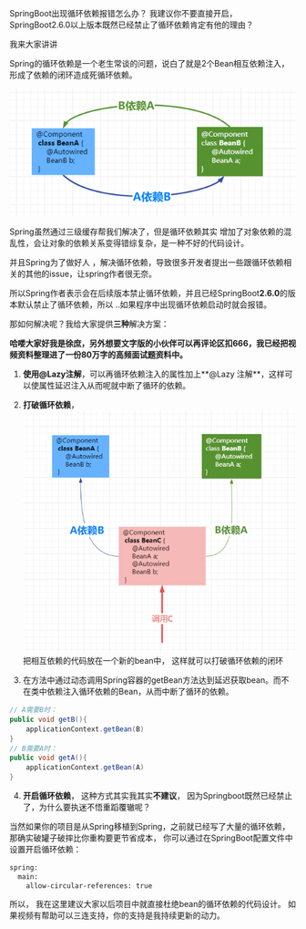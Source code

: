 SpringBoot出现循环依赖报错怎么办？  我建议你不要直接开启，  SpringBoot2.6.0以上版本既然已经禁止了循环依赖肯定有他的理由？

我来大家讲讲

Spring的循环依赖是一个老生常谈的问题，说白了就是2个Bean相互依赖注入，形成了依赖的闭环造成死循环依赖。

![1715309163780-11df4071-5eec-4b54-bfc9-8e06e3a0a06e.png](./assets/1715309163780-11df4071-5eec-4b54-bfc9-8e06e3a0a06e.png)

Spring虽然通过三级缓存帮我们解决了，但是循环依赖其实 增加了对象依赖的混乱性，会让对象的依赖关系变得错综复杂，是一种不好的代码设计。

并且Spring为了做好人 ，解决循环依赖，导致很多开发者提出一些跟循环依赖相关的其他的issue，让spring作者很无奈。

所以Spring作者表示会在后续版本禁止循环依赖，并且已经SpringBoot**2.6.0**的版本默认禁止了循环依赖，所以 ..如果程序中出现循环依赖启动时就会报错。

那如何解决呢？我给大家提供**三种**解决方案：

**哈喽大家好我是徐庶，另外想要文字版的小伙伴可以再评论区扣666，我已经把视频资料整理进了一份80万字的高频面试题资料中。**

1. **使用@Lazy注解**，可以再循环依赖注入的属性加上**@Lazy 注解**，这样可以使属性延迟注入从而呢就中断了循环的依赖。
2. **打破循环依赖**，![1715309238509-c0f92c1a-fe10-47ad-a5c5-cf64ad608150.png](./assets/1715309238509-c0f92c1a-fe10-47ad-a5c5-cf64ad608150.png)把相互依赖的代码放在一个新的bean中， 这样就可以打破循环依赖的闭环

3. 在方法中通过动态调用Spring容器的getBean方法达到延迟获取bean。而不在类中依赖注入循环依赖的Bean，从而中断了循环的依赖。

```java
// A需要B时：
public void getB(){
    applicationContext.getBean(B)
}
// B需要A时：
public void getA(){
    applicationContext.getBean(A)
}
```

4. **开启循环依赖**， 这种方式其实我其实**不建议**， 因为Springboot既然已经禁止了，为什么要执迷不悟重蹈覆辙呢？

当然如果你的项目是从Spring移植到Spring，之前就已经写了大量的循环依赖，那确实破罐子破摔比你重构要更节省成本， 你可以通过在SpringBoot配置文件中设置开启循环依赖：

```plain
spring:
  main:
    allow-circular-references: true
```

所以， 我在这里建议大家以后项目中就直接杜绝bean的循环依赖的代码设计。  如果视频有帮助可以三连支持，你的支持是我持续更新的动力。
